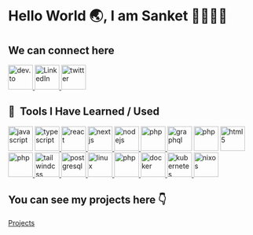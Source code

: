 <h1>Hello World 🌏, I am Sanket 🖐🏻🖐🏻</h1>
<h2>We can connect here</h2>
<a href="https://dev.to/sanketh_sh">
  <img height="50" src="https://cdn4.iconfinder.com/data/icons/logos-and-brands/512/84_Dev_logo_logos-256.png" alt="dev.to"/>
</a>
<a href="https://www.linkedin.com/in/sanket-shete-15064318b">
  <img height="50" src="https://cdn1.iconfinder.com/data/icons/social-networks-15/512/LinkedIn_social_network_logo-512.png" alt="LinkedIn" />
</a>
<a href="https://twitter.com/Indie_h4cker">
  <img height="50" src="https://cdn2.iconfinder.com/data/icons/social-micon/512/twitter-512.png" alt="twitter" />
</a>

<h2> 🚀 &nbsp;Tools I Have Learned / Used</h2>
<p align="left">
      <img src="https://cdn.jsdelivr.net/gh/devicons/devicon/icons/javascript/javascript-original.svg" alt="javascript" width="50" height="50"/>
    <a href="https://www.typescriptlang.org">
      <img src="https://cdn.jsdelivr.net/gh/devicons/devicon/icons/typescript/typescript-original.svg" alt="typescript" width="50" height="50"/>
    </a>
    <a href="https://react.dev">
     <img src="https://cdn.jsdelivr.net/gh/devicons/devicon/icons/react/react-original-wordmark.svg" alt="react" width="50" height="50"/>
    </a>
    <a href="https://nextjs.org">
      <img src="https://cdn.jsdelivr.net/gh/devicons/devicon/icons/nextjs/nextjs-line.svg" alt="nextjs" width="50" height="50"/>
    </a>
    <a href="https://nodejs.org/en">
      <img src="https://cdn.jsdelivr.net/gh/devicons/devicon/icons/nodejs/nodejs-plain-wordmark.svg" alt="nodejs" width="50" height="50"/>
    </a>
    <a href="https://graphql.org">
      <img src="https://cdn.jsdelivr.net/gh/devicons/devicon/icons/graphql/graphql-plain-wordmark.svg" alt="php" width="50" height="50"/>
    </a>
    <a ahref="https://mochajs.org">
      <img src="https://cdn.jsdelivr.net/gh/devicons/devicon/icons/mocha/mocha-plain.svg" alt="graphql" width="50" height="50"/>
    </a>
    <img src="https://cdn.jsdelivr.net/gh/devicons/devicon/icons/html5/html5-plain-wordmark.svg" alt="php" width="50" height="50"/>
    <a href="https://www.w3.org/Style/CSS/Overview.en.html">
      <img src="https://cdn.jsdelivr.net/gh/devicons/devicon/icons/css3/css3-plain-wordmark.svg" alt="html5" width="50" height="50"/>
    </a>
    <a href="https://tailwindcss.com">
      <img src="https://cdn.jsdelivr.net/gh/devicons/devicon/icons/tailwindcss/tailwindcss-original-wordmark.svg" alt="php" width="50" height="50"/>
    </a>
    <a href="https://www.mongodb.com">
      <img src="https://cdn.jsdelivr.net/gh/devicons/devicon/icons/mongodb/mongodb-original-wordmark.svg" alt="tailwindcss" width="50" height="50"/>
    </a>
    <a href="https://www.postgresql.org/">
      <img src="https://cdn.jsdelivr.net/gh/devicons/devicon/icons/postgresql/postgresql-plain-wordmark.svg" alt="postgresql" width="50" height="50"/>
    </a>
    <a href="https://www.linux.org/">
      <img src="https://cdn.jsdelivr.net/gh/devicons/devicon/icons/linux/linux-original.svg" alt="linux" width="50" height="50"/>
    </a>
    <a href="https://www.docker.com/">
      <img src="https://cdn.jsdelivr.net/gh/devicons/devicon/icons/docker/docker-plain-wordmark.svg" alt="php" width="50" height="50"/>
    </a>
    <a href="https://nginx.org/en">
      <img src="https://cdn.jsdelivr.net/gh/devicons/devicon/icons/nginx/nginx-original.svg" alt="docker" width="50" height="50"/>
    </a>
    <a href="https://kubernetes.io/">
      <img src="https://cdn.jsdelivr.net/gh/devicons/devicon/icons/kubernetes/kubernetes-plain-wordmark.svg" alt="kubernetes" width="50" height="50"/>
    </a>
    <a href="https://nixos.org">
      <img src="https://cdn.jsdelivr.net/gh/devicons/devicon/icons/nixos/nixos-plain-wordmark.svg" alt="nixos" width="50" height="50"/>
    </a>  
</p>

<h2>You can see my projects here 👇</h2>
<a href="https://www.sanketh.me/projects">Projects</a>
